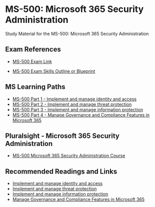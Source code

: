 # MS-500: Microsoft 365 Security Administration
Study Material for the MS-500: Microsoft 365 Security Administration

## Exam References
* [MS-500 Exam Link](https://docs.microsoft.com/en-us/learn/certifications/exams/ms-500)

* [MS-500 Exam Skills Outline or Blueprint](https://query.prod.cms.rt.microsoft.com/cms/api/am/binary/RE3VEI3)

## MS Learning Paths
* [MS-500 Part 1 - Implement and manage identity and access](https://docs.microsoft.com/en-us/learn/paths/implement-manage-identity-access/)
* [MS-500 Part 2 - Implement and manage threat protection](https://docs.microsoft.com/en-us/learn/paths/implement-manage-threat-protection/)
* [MS-500 Part 3 - Implement and manage information protection](https://docs.microsoft.com/en-us/learn/paths/implement-manage-information-protection/)
* [MS-500 Part 4 - Manage Governance and Compliance Features in Microsoft 365](https://docs.microsoft.com/en-us/learn/paths/manage-governance-compliance-features-microsoft-365/)

## Pluralsight - Microsoft 365 Security Administration
* [MS-500 Microsoft 365 Security Administration Course](https://app.pluralsight.com/paths/certificate/microsoft-365-security-administration-ms-500)

## Recommended Readings and Links
* [Implement and manage identity and access](https://github.com/mevans72/ms-500_microsoft-365-security-administration.md/blob/main/Implement%20and%20manage%20identity%20and%20access.md)
* [Implement and manage threat protection](https://github.com/mevans72/ms-500_microsoft-365-security-administration.md/blob/main/Implement%20and%20manage%20threat%20protection.md)
* [Implement and manage information protection](https://github.com/mevans72/ms-500_microsoft-365-security-administration.md/blob/main/Implement%20and%20manage%20information%20protection.md)
* [Manage Governance and Compliance Features in Microsoft 365]()
